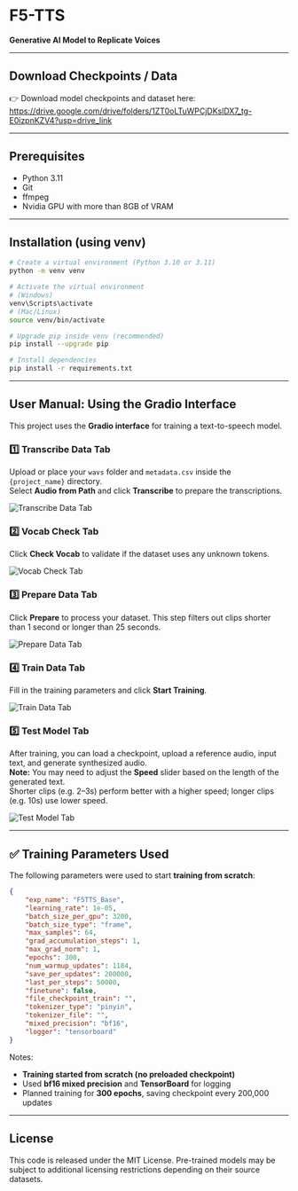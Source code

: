 
# F5-TTS

**Generative AI Model to Replicate Voices**

---

## Download Checkpoints / Data

👉 Download model checkpoints and dataset here:  
https://drive.google.com/drive/folders/1ZT0oLTuWPCjDKslDX7_tg-E0izpnKZV4?usp=drive_link

---

## Prerequisites

- Python 3.11
- Git
- ffmpeg
- Nvidia GPU with more than 8GB of VRAM

---

## Installation (using venv)

```bash
# Create a virtual environment (Python 3.10 or 3.11)
python -m venv venv

# Activate the virtual environment
# (Windows)
venv\Scripts\activate
# (Mac/Linux)
source venv/bin/activate

# Upgrade pip inside venv (recommended)
pip install --upgrade pip

# Install dependencies
pip install -r requirements.txt
```

---

## User Manual: Using the Gradio Interface

This project uses the **Gradio interface** for training a text-to-speech model.

### 1️⃣ **Transcribe Data Tab**
Upload or place your `wavs` folder and `metadata.csv` inside the `{project_name}` directory.  
Select **Audio from Path** and click **Transcribe** to prepare the transcriptions.

![Transcribe Data Tab]([https://i.imgur.com/c84On7S.png])

### 2️⃣ **Vocab Check Tab**
Click **Check Vocab** to validate if the dataset uses any unknown tokens.

![Vocab Check Tab]([https://i.imgur.com/zzgSHuM.png](https://imgur.com/a/szC5B25))

### 3️⃣ **Prepare Data Tab**
Click **Prepare** to process your dataset. This step filters out clips shorter than 1 second or longer than 25 seconds.

![Prepare Data Tab]([[https://i.imgur.com/3DPLn5o.png](https://imgur.com/a/crxroy7)](https://i.imgur.com/1nuL40Rl.png))

### 4️⃣ **Train Data Tab**
Fill in the training parameters and click **Start Training**.

![Train Data Tab]([https://i.imgur.com/XlFdDTN.png](https://imgur.com/a/G3TUo2S))

### 5️⃣ **Test Model Tab**
After training, you can load a checkpoint, upload a reference audio, input text, and generate synthesized audio.  
**Note:** You may need to adjust the **Speed** slider based on the length of the generated text.  
Shorter clips (e.g. 2–3s) perform better with a higher speed; longer clips (e.g. 10s) use lower speed.

![Test Model Tab]([https://i.imgur.com/xfOF9qV.png](https://imgur.com/a/eqG7ule))

---

## ✅ **Training Parameters Used**

The following parameters were used to start **training from scratch**:

```json
{
    "exp_name": "F5TTS_Base",
    "learning_rate": 1e-05,
    "batch_size_per_gpu": 3200,
    "batch_size_type": "frame",
    "max_samples": 64,
    "grad_accumulation_steps": 1,
    "max_grad_norm": 1,
    "epochs": 300,
    "num_warmup_updates": 1184,
    "save_per_updates": 200000,
    "last_per_steps": 50000,
    "finetune": false,
    "file_checkpoint_train": "",
    "tokenizer_type": "pinyin",
    "tokenizer_file": "",
    "mixed_precision": "bf16",
    "logger": "tensorboard"
}
```

Notes:
- **Training started from scratch (no preloaded checkpoint)**
- Used **bf16 mixed precision** and **TensorBoard** for logging
- Planned training for **300 epochs**, saving checkpoint every 200,000 updates

---

## License

This code is released under the MIT License. Pre-trained models may be subject to additional licensing restrictions depending on their source datasets.
